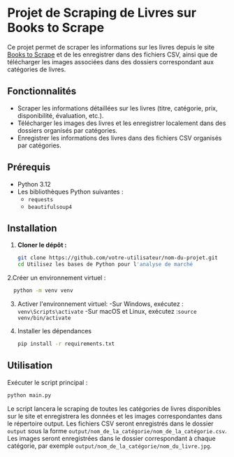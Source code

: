 # Projet de Scraping de Livres sur Books to Scrape

Ce projet permet de scraper les informations sur les livres depuis le site [Books to Scrape](http://books.toscrape.com/) et de les enregistrer dans des fichiers CSV, ainsi que de télécharger les images associées dans des dossiers correspondant aux catégories de livres.

## Fonctionnalités

- Scraper les informations détaillées sur les livres (titre, catégorie, prix, disponibilité, évaluation, etc.).
- Télécharger les images des livres et les enregistrer localement dans des dossiers organisés par catégories.
- Enregistrer les informations des livres dans des fichiers CSV organisés par catégories.

## Prérequis

- Python 3.12
- Les bibliothèques Python suivantes :
  - `requests`
  - `beautifulsoup4`

## Installation

1. **Cloner le dépôt :**
   ```bash
   git clone https://github.com/votre-utilisateur/nom-du-projet.git
   cd Utilisez les bases de Python pour l'analyse de marché
   ```
 2.Créer un environnement virtuel :
  ```bash
    python -m venv venv
  ```
3. Activer l'environnement virtuel:
   -Sur Windows, exécutez : `venv\Scripts\activate`
   -Sur macOS et Linux, exécutez :`source venv/bin/activate`

 4. Installer les dépendances
    ```bash
    pip install -r requirements.txt
    ```
## Utilisation
Exécuter le script principal :
  ```bash
  python main.py
  ```
Le script lancera le scraping de toutes les catégories de livres disponibles sur le site et enregistrera les données et les images correspondantes dans le répertoire output.
Les fichiers CSV seront enregistrés dans le dossier `output` sous la forme `output/nom_de_la_catégorie/nom_de_la_catégorie.csv`.
Les images seront enregistrées dans le dossier correspondant à chaque catégorie, par exemple `output/nom_de_la_catégorie/nom_du_livre.jpg`.



